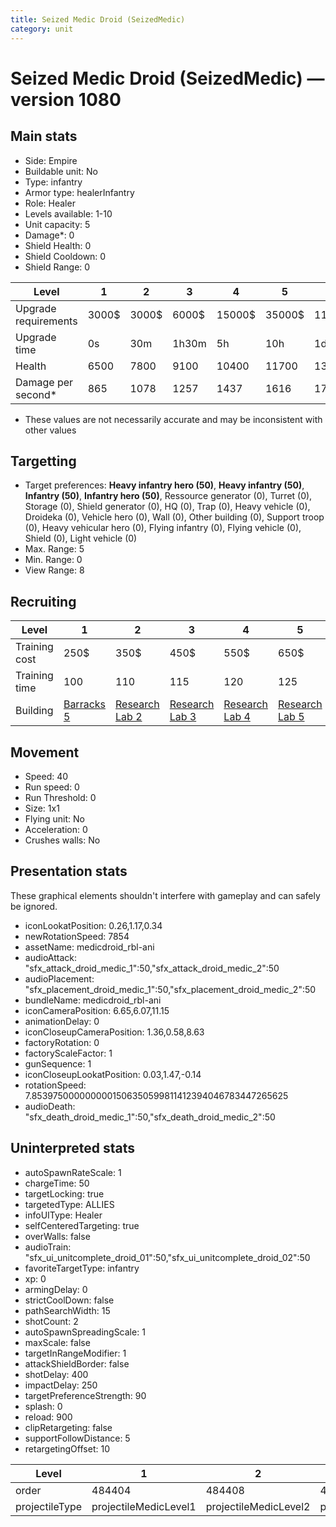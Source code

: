```yaml
---
title: Seized Medic Droid (SeizedMedic)
category: unit
---
```


# Seized Medic Droid (SeizedMedic) — version 1080

## Main stats

  * Side: Empire
  * Buildable unit: No
  * Type: infantry
  * Armor type: healerInfantry
  * Role: Healer
  * Levels available: 1-10
  * Unit capacity: 5
  * Damage*: 0
  * Shield Health: 0
  * Shield Cooldown: 0
  * Shield Range: 0

|Level               |1    |2    |3    |4     |5     |6      |7      |8      |9       |10      |
|--------------------|-----|-----|-----|------|------|-------|-------|-------|--------|--------|
|Upgrade requirements|3000$|3000$|6000$|15000$|35000$|115000$|175000$|350000$|1000000$|2000000$|
|Upgrade time        |0s   |30m  |1h30m|5h    |10h   |1d12h  |2d12h  |4d     |6d      |1w2d    |
|Health              |6500 |7800 |9100 |10400 |11700 |13000  |14300  |15600  |16900   |19500   |
|Damage per second*  |865  |1078 |1257 |1437  |1616  |1795   |1976   |2155   |2334    |2693    |

* These values are not necessarily accurate and may be inconsistent with other values

## Targetting

  * Target preferences: **Heavy infantry hero (50)**, **Heavy infantry (50)**, **Infantry (50)**, **Infantry hero (50)**, Ressource generator (0), Turret (0), Storage (0), Shield generator (0), HQ (0), Trap (0), Heavy vehicle (0), Droideka (0), Vehicle hero (0), Wall (0), Other building (0), Support troop (0), Heavy vehicular hero (0), Flying infantry (0), Flying vehicle (0), Shield (0), Light vehicle (0)
  * Max. Range: 5
  * Min. Range: 0
  * View Range: 8

## Recruiting

|Level        |1                                |2                                      |3                                      |4                                      |5                                      |6                                      |7                                      |8                                      |9                                      |10                                      |
|-------------|---------------------------------|---------------------------------------|---------------------------------------|---------------------------------------|---------------------------------------|---------------------------------------|---------------------------------------|---------------------------------------|---------------------------------------|----------------------------------------|
|Training cost|250$                             |350$                                   |450$                                   |550$                                   |650$                                   |750$                                   |850$                                   |1000$                                  |1050$                                  |1150$                                   |
|Training time|100                              |110                                    |115                                    |120                                    |125                                    |130                                    |135                                    |140                                    |145                                    |150                                     |
|Building     |[Barracks 5](empireBarracks.html)|[Research Lab 2](empireOffenseLab.html)|[Research Lab 3](empireOffenseLab.html)|[Research Lab 4](empireOffenseLab.html)|[Research Lab 5](empireOffenseLab.html)|[Research Lab 6](empireOffenseLab.html)|[Research Lab 7](empireOffenseLab.html)|[Research Lab 8](empireOffenseLab.html)|[Research Lab 9](empireOffenseLab.html)|[Research Lab 10](empireOffenseLab.html)|

## Movement

  * Speed: 40
  * Run speed: 0
  * Run Threshold: 0
  * Size: 1x1
  * Flying unit: No
  * Acceleration: 0
  * Crushes walls: No

## Presentation stats

These graphical elements shouldn't interfere with gameplay and can safely be ignored.

  * iconLookatPosition: 0.26,1.17,0.34
  * newRotationSpeed: 7854
  * assetName: medicdroid_rbl-ani
  * audioAttack: "sfx_attack_droid_medic_1":50,"sfx_attack_droid_medic_2":50
  * audioPlacement: "sfx_placement_droid_medic_1":50,"sfx_placement_droid_medic_2":50
  * bundleName: medicdroid_rbl-ani
  * iconCameraPosition: 6.65,6.07,11.15
  * animationDelay: 0
  * iconCloseupCameraPosition: 1.36,0.58,8.63
  * factoryRotation: 0
  * factoryScaleFactor: 1
  * gunSequence: 1
  * iconCloseupLookatPosition: 0.03,1.47,-0.14
  * rotationSpeed: 7.8539750000000001506350599811412394046783447265625
  * audioDeath: "sfx_death_droid_medic_1":50,"sfx_death_droid_medic_2":50

## Uninterpreted stats

  * autoSpawnRateScale: 1
  * chargeTime: 50
  * targetLocking: true
  * targetedType: ALLIES
  * infoUIType: Healer
  * selfCenteredTargeting: true
  * overWalls: false
  * audioTrain: "sfx_ui_unitcomplete_droid_01":50,"sfx_ui_unitcomplete_droid_02":50
  * favoriteTargetType: infantry
  * xp: 0
  * armingDelay: 0
  * strictCoolDown: false
  * pathSearchWidth: 15
  * shotCount: 2
  * autoSpawnSpreadingScale: 1
  * maxScale: false
  * targetInRangeModifier: 1
  * attackShieldBorder: false
  * shotDelay: 400
  * impactDelay: 250
  * targetPreferenceStrength: 90
  * splash: 0
  * reload: 900
  * clipRetargeting: false
  * supportFollowDistance: 5
  * retargetingOffset: 10

|Level         |1                    |2                    |3                    |4                    |5                    |6                    |7                    |8                    |9                    |10                    |
|--------------|---------------------|---------------------|---------------------|---------------------|---------------------|---------------------|---------------------|---------------------|---------------------|----------------------|
|order         |484404               |484408               |484412               |484416               |484420               |484424               |484428               |484432               |484436               |484440                |
|projectileType|projectileMedicLevel1|projectileMedicLevel2|projectileMedicLevel3|projectileMedicLevel4|projectileMedicLevel5|projectileMedicLevel6|projectileMedicLevel7|projectileMedicLevel8|projectileMedicLevel9|projectileMedicLevel10|

